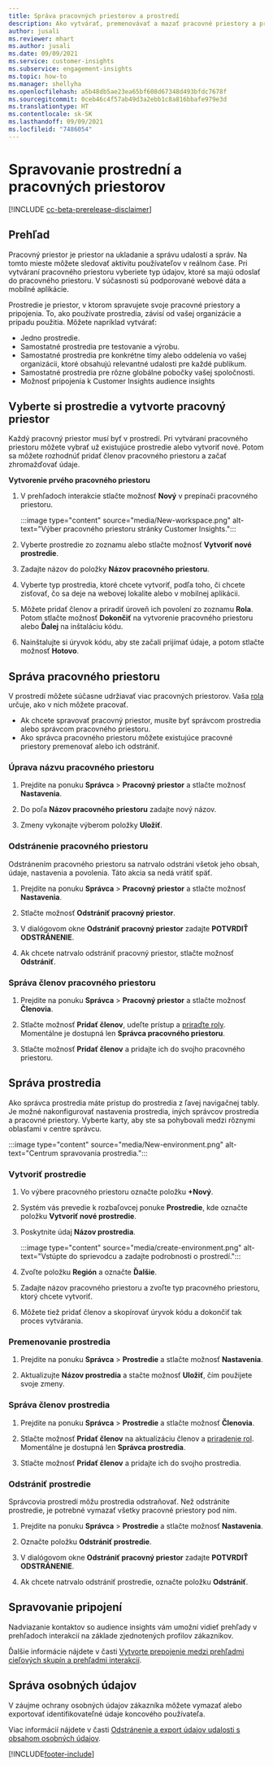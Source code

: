 ```yaml
---
title: Správa pracovných priestorov a prostredí
description: Ako vytvárať, premenovávať a mazať pracovné priestory a prostredia.
author: jusali
ms.reviewer: mhart
ms.author: jusali
ms.date: 09/09/2021
ms.service: customer-insights
ms.subservice: engagement-insights
ms.topic: how-to
ms.manager: shellyha
ms.openlocfilehash: a5b48db5ae23ea65bf608d67348d493bfdc7678f
ms.sourcegitcommit: 0ceb46c4f57ab49d3a2ebb1c8a816bbafe979e3d
ms.translationtype: HT
ms.contentlocale: sk-SK
ms.lasthandoff: 09/09/2021
ms.locfileid: "7486054"
---
```

# <a name="manage-environments-and-workspaces"></a>Spravovanie prostrední a pracovných priestorov

[!INCLUDE [cc-beta-prerelease-disclaimer](includes/cc-beta-prerelease-disclaimer.md)]

## <a name="overview"></a>Prehľad

Pracovný priestor je priestor na ukladanie a správu udalostí a správ. Na tomto mieste môžete sledovať aktivitu používateľov v reálnom čase. Pri vytváraní pracovného priestoru vyberiete typ údajov, ktoré sa majú odoslať do pracovného priestoru. V súčasnosti sú podporované webové dáta a mobilné aplikácie.

Prostredie je priestor, v ktorom spravujete svoje pracovné priestory a pripojenia. To, ako používate prostredia, závisí od vašej organizácie a prípadu použitia. Môžete napríklad vytvárať:

-   Jedno prostredie.
-   Samostatné prostredia pre testovanie a výrobu.
-   Samostatné prostredia pre konkrétne tímy alebo oddelenia vo vašej organizácii, ktoré obsahujú relevantné udalosti pre každé publikum.
-   Samostatné prostredia pre rôzne globálne pobočky vašej spoločnosti.
-   Možnosť pripojenia k Customer Insights audience insights

## <a name="choose-an-environment-and-create-a-workspace"></a>Vyberte si prostredie a vytvorte pracovný priestor 

Každý pracovný priestor musí byť v prostredí. Pri vytváraní pracovného priestoru môžete vybrať už existujúce prostredie alebo vytvoriť nové. Potom sa môžete rozhodnúť pridať členov pracovného priestoru a začať zhromažďovať údaje.

**Vytvorenie prvého pracovného priestoru**

1. V prehľadoch interakcie stlačte možnosť **Nový** v prepínači pracovného priestoru. 

   :::image type="content" source="media/New-workspace.png" alt-text="Výber pracovného priestoru stránky Customer Insights.":::

1. Vyberte prostredie zo zoznamu alebo stlačte možnosť **Vytvoriť nové prostredie**.

1. Zadajte názov do položky **Názov pracovného priestoru**. 

1. Vyberte typ prostredia, ktoré chcete vytvoriť, podľa toho, či chcete zisťovať, čo sa deje na webovej lokalite alebo v mobilnej aplikácii. 

1. Môžete pridať členov a priradiť úroveň ich povolení zo zoznamu **Rola**. Potom stlačte možnosť **Dokončiť** na vytvorenie pracovného priestoru alebo **Ďalej** na inštaláciu kódu. 

1. Nainštalujte si úryvok kódu, aby ste začali prijímať údaje, a potom stlačte možnosť **Hotovo**. 

## <a name="manage-a-workspace"></a>Správa pracovného priestoru

V prostredí môžete súčasne udržiavať viac pracovných priestorov. Vaša [rola](user-roles.md) určuje, ako v nich môžete pracovať. 

 - Ak chcete spravovať pracovný priestor, musíte byť správcom prostredia alebo správcom pracovného priestoru.
 - Ako správca pracovného priestoru môžete existujúce pracovné priestory premenovať alebo ich odstrániť. 

### <a name="edit-a-workspace-name"></a>Úprava názvu pracovného priestoru

1. Prejdite na ponuku **Správca** > **Pracovný priestor** a stlačte možnosť **Nastavenia**.

1. Do poľa **Názov pracovného priestoru** zadajte nový názov.

1. Zmeny vykonajte výberom položky **Uložiť**.

### <a name="delete-a-workspace"></a>Odstránenie pracovného priestoru

Odstránením pracovného priestoru sa natrvalo odstráni všetok jeho obsah, údaje, nastavenia a povolenia. Táto akcia sa nedá vrátiť späť.

1. Prejdite na ponuku **Správca** > **Pracovný priestor** a stlačte možnosť **Nastavenia**.

1. Stlačte možnosť **Odstrániť pracovný priestor**. 

1. V dialógovom okne **Odstrániť pracovný priestor** zadajte **POTVRDIŤ ODSTRÁNENIE**. 

1. Ak chcete natrvalo odstrániť pracovný priestor, stlačte možnosť **Odstrániť**.

### <a name="manage-workspace-members"></a>Správa členov pracovného priestoru

1. Prejdite na ponuku **Správca** > **Pracovný priestor** a stlačte možnosť **Členovia**.

1. Stlačte možnosť **Pridať členov**, udeľte prístup a [priraďte roly](user-roles.md). Momentálne je dostupná len **Správca pracovného priestoru**.

1. Stlačte možnosť **Pridať členov** a pridajte ich do svojho pracovného priestoru.

## <a name="manage-an-environment"></a>Správa prostredia

Ako správca prostredia máte prístup do prostredia z ľavej navigačnej tably. Je možné nakonfigurovať nastavenia prostredia, iných správcov prostredia a pracovné priestory. Vyberte karty, aby ste sa pohybovali medzi rôznymi oblasťami v centre správcu.

:::image type="content" source="media/New-environment.png" alt-text="Centrum spravovania prostredia.":::

### <a name="create-an-environment"></a>Vytvoriť prostredie

1. Vo výbere pracovného priestoru označte položku **+Nový**.

1. Systém vás prevedie k rozbaľovcej ponuke **Prostredie**, kde označte položku **Vytvoriť nové prostredie**. 

1. Poskytnite údaj **Názov prostredia**.

   :::image type="content" source="media/create-environment.png" alt-text="Vstúpte do sprievodcu a zadajte podrobnosti o prostredí.":::

1. Zvoľte položku **Región** a označte **Ďalšie**. 

1. Zadajte názov pracovného priestoru a zvoľte typ pracovného priestoru, ktorý chcete vytvoriť. 

1.  Môžete tiež pridať členov a skopírovať úryvok kódu a dokončiť tak proces vytvárania.

### <a name="rename-an-environment"></a>Premenovanie prostredia

1. Prejdite na ponuku **Správca** > **Prostredie** a stlačte možnosť **Nastavenia**.

1. Aktualizujte **Názov prostredia** a stačte možnosť **Uložiť**, čím použijete svoje zmeny.

### <a name="manage-environment-members"></a>Správa členov prostredia

1. Prejdite na ponuku **Správca** > **Prostredie** a stlačte možnosť **Členovia**.

1. Stlačte možnosť **Pridať členov** na aktualizáciu členov a [priradenie rol](user-roles.md). Momentálne je dostupná len **Správca prostredia**.

1. Stlačte možnosť **Pridať členov** a pridajte ich do svojho prostredia.

### <a name="delete-an-environment"></a>Odstrániť prostredie

Správcovia prostredí môžu prostredia odstraňovať. Než odstránite prostredie, je potrebné vymazať všetky pracovné priestory pod ním.

1. Prejdite na ponuku **Správca** > **Prostredie** a stlačte možnosť **Nastavenia**.

1. Označte položku  **Odstrániť prostredie**. 

1. V dialógovom okne **Odstrániť pracovný priestor** zadajte **POTVRDIŤ ODSTRÁNENIE**. 

1. Ak chcete natrvalo odstrániť prostredie, označte položku **Odstrániť**.

## <a name="manage-connections"></a>Spravovanie pripojení

Nadviazanie kontaktov so audience insights vám umožní vidieť prehľady v prehľadoch interakcií na základe zjednotených profilov zákazníkov. 

Ďalšie informácie nájdete v časti [Vytvorte prepojenie medzi prehľadmi cieľových skupín a prehľadmi interakcií](integrate-audience-insights-engagement-insights.md).

## <a name="manage-personal-data"></a>Správa osobných údajov

V záujme ochrany osobných údajov zákazníka môžete vymazať alebo exportovať identifikovateľné údaje koncového používateľa.

Viac informácií nájdete v časti [Odstránenie a export údajov udalosti s obsahom osobných údajov](delete-export-personal-data.md).


[!INCLUDE[footer-include](../includes/footer-banner.md)]

